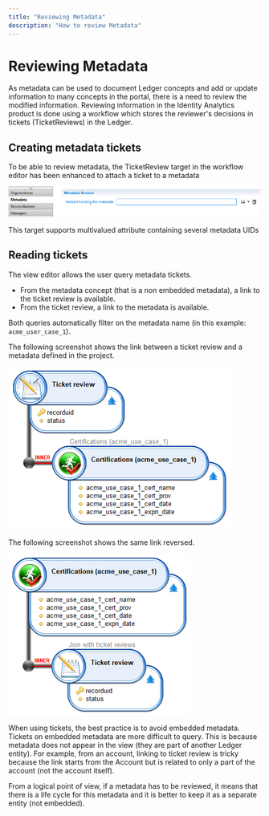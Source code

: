 ```yaml
---
title: "Reviewing Metadata"
description: "How to review Metadata"
---
```


# Reviewing Metadata

As metadata can be used to document Ledger concepts and add or update information to many concepts in the portal, there is a need to review the modified information.
Reviewing information in the Identity Analytics product is done using a workflow which stores the reviewer's decisions in tickets (TicketReviews) in the Ledger.

## Creating metadata tickets

To be able to review metadata, the TicketReview target in the workflow editor has been enhanced to attach a ticket to a metadata

![Metadata ticket](./images/metadata_workflow_ticketreview.png "Metadata ticket")

This target supports multivalued attribute containing several metadata UIDs

## Reading tickets

The view editor allows the user query metadata tickets.

- From the metadata concept (that is a non embedded metadata), a link to the ticket review is available.
- From the ticket review, a link to the metadata is available.

Both queries automatically filter on the metadata name (in this example: `acme_user_case_1`).

The following screenshot shows the link between a ticket review and a metadata defined in the project.

![Metadata ticket to metadata](./images/metadata_ticket_to_metadata.png "Metadata ticket to metadata")

The following screenshot shows the same link reversed.

![Metadata to ticket](./images/metadata_to_ticket.png "Metadata to ticket")

When using tickets, the best practice is to avoid embedded metadata.
Tickets on embedded metadata are more difficult to query.
This is because metadata does not appear in the view (they are part of another Ledger entity).
For example, from an account, linking to ticket review is tricky because the link starts from the Account but is related to only a part of the account (not the account itself).

From a logical point of view, if a metadata has to be reviewed, it means that there is a life cycle for this metadata and it is better to keep it as a separate entity (not embedded).
